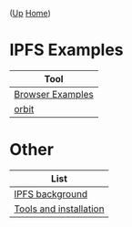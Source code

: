 ([Up](..) [Home](..\..))

# IPFS Examples

| Tool                              
| -----                             
|[Browser Examples](browser_examples)
|[orbit](orbit)                      


# Other

| List
|------------
|[IPFS background](..\library\ipfs.md)
|[Tools and installation](install) 


